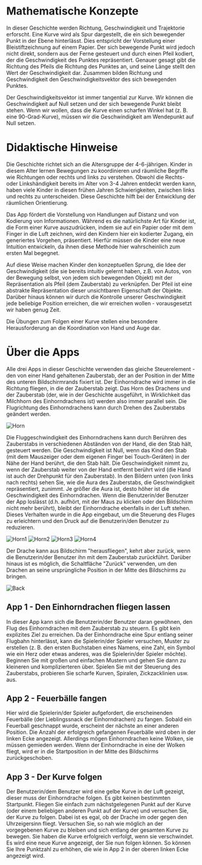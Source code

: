 # Mathematische Konzepte
In dieser Geschichte werden Richtung, Geschwindigkeit und Trajektorie erforscht. Eine Kurve wird als Spur dargestellt, die ein sich bewegender Punkt in der Ebene hinterlässt. Dies entspricht der Vorstellung einer Bleistiftzeichnung auf einem Papier. Der sich bewegende Punkt wird jedoch nicht direkt, sondern aus der Ferne gesteuert und durch einen Pfeil kodiert, der die Geschwindigkeit des Punktes repräsentiert. Genauer gesagt gibt die Richtung des Pfeils die Richtung des Punktes an, und seine Länge stellt den Wert der Geschwindigkeit dar. Zusammen bilden Richtung und Geschwindigkeit den Geschwindigkeitsvektor des sich bewegenden Punktes.

Der Geschwindigkeitsvektor ist immer tangential zur Kurve. Wir können die Geschwindigkeit auf Null setzen und der sich bewegende Punkt bleibt stehen. Wenn wir wollen, dass die Kurve einen scharfen Winkel hat (z. B. eine 90-Grad-Kurve), müssen wir die Geschwindigkeit am Wendepunkt auf Null setzen.

# Didaktische Hinweise
Die Geschichte richtet sich an die Altersgruppe der 4-6-jährigen. Kinder in diesem Alter lernen Bewegungen zu koordinieren und räumliche Begriffe wie Richtungen oder rechts und links zu verstehen. Obwohl die Rechts- oder Linkshändigkeit bereits im Alter von 3-4 Jahren entdeckt werden kann, haben viele Kinder in diesen frühen Jahren Schwierigkeiten, zwischen links und rechts zu unterscheiden. Diese Geschichte hilft bei der Entwicklung der räumlichen Orientierung.

Das App fördert die Vorstellung von Handlungen auf Distanz und von Kodierung von Informationen. Während es die natürlichste Art für Kinder ist, die Form einer Kurve auszudrücken, indem sie auf ein Papier oder mit dem Finger in die Luft zeichnen, wird den Kindern hier ein kodierter Zugang, ein generiertes Vorgehen, präsentiert. Hierfür müssen die Kinder eine neue Intuition entwickeln, da ihnen diese Methode hier wahrscheinlich zum ersten Mal begegnet.

Auf diese Weise machen Kinder den konzeptuellen Sprung, die Idee der Geschwindigkeit (die sie bereits intuitiv gelernt haben, z.B. von Autos, von der Bewegung selbst, von jedem sich bewegenden Objekt) mit der Repräsentation als Pfeil (dem Zauberstab) zu verknüpfen. Der Pfeil ist eine abstrakte Repräsentation dieser unsichtbaren Eigenschaft der Objekte. Darüber hinaus können wir durch die Kontrolle unserer Geschwindigkeit jede beliebige Position erreichen, die wir erreichen wollen - vorausgesetzt wir haben genug Zeit.

Die Übungen zum Folgen einer Kurve stellen eine besondere Herausforderung an die Koordination von Hand und Auge dar.

# Über die Apps
Alle drei Apps in dieser Geschichte verwenden das gleiche Steuerelement - den von einer Hand gehaltenen Zauberstab, der an der Position in der Mitte des unteren Bildschirmrands fixiert ist. Der Einhorndrache wird immer in die Richtung fliegen, in die der Zauberstab zeigt. Das Horn des Drachens und der Zauberstab (der, wie in der Geschichte ausgeführt, in Wirklichkeit das Milchhorn des Einhorndrachens ist) werden also immer parallel sein. Die Flugrichtung des Einhorndrachens kann durch Drehen des Zauberstabs geändert werden.

![Horn](/stories/fire-1/img/_align-center_/horn.png)

Die Fluggeschwindigkeit des Einhorndrachens kann durch Berühren des Zauberstabs in verschiedenen Abständen von der Hand, die den Stab hält, gesteuert werden. Die Geschwindigkeit ist Null, wenn das Kind den Stab (mit dem Mauszeiger oder dem eigenen Finger bei Touch-Geräten) in der Nähe der Hand berührt, die den Stab hält. Die Geschwindigkeit nimmt zu, wenn der Zauberstab weiter von der Hand entfernt berührt wird (die Hand ist auch der Drehpunkt für den Zauberstab). In den Bildern unten (von links nach rechts) sehen Sie, wie die Aura des Zauberstabs, die Geschwindigkeit repräsentiert, zunimmt. Je größer die Aura ist, desto höher ist die Geschwindigkeit des Einhorndrachen. Wenn die Benutzerin/der Benutzer der App loslässt (d.h. aufhört, mit der Maus zu klicken oder den Bildschirm nicht mehr berührt), bleibt der Einhorndrache ebenfalls in der Luft stehen. Dieses Verhalten wurde in die App eingebaut, um die Steuerung des Fluges zu erleichtern und den Druck auf die Benutzerin/den Benutzer zu reduzieren.

![Horn1](/stories/fire-1/img/horn1.png)
![Horn2](/stories/fire-1/img/horn2.png)
![Horn3](/stories/fire-1/img/horn3.png)
![Horn4](/stories/fire-1/img/horn4.png)

Der Drache kann aus Bildschirm "herausfliegen", kehrt aber zurück, wenn die Benutzerin/der Benutzer ihn mit dem Zauberstab zurückführt. Darüber hinaus ist es möglich, die Schaltfläche "Zurück" verwenden, um den Drachen an seine ursprüngliche Position in der Mitte des Bildschirms zu bringen.

![Back](/stories/fire-1/img/_align-center_/back.png)

## App 1 - Den Einhorndrachen fliegen lassen

In dieser App kann sich die Benutzerin/der Benutzer daran gewöhnen, den Flug des Einhorndrachen mit dem Zauberstab zu steuern. Es gibt kein explizites Ziel zu erreichen. Da der Einhorndrache eine Spur entlang seiner Flugbahn hinterlässt, kann die Spielerin/der Spieler versuchen, Muster zu erstellen (z. B. den ersten Buchstaben eines Namens, eine Zahl, ein Symbol wie ein Herz oder etwas anderes, was die Spielerin/der Spieler möchte). Beginnen Sie mit großen und einfachen Mustern und gehen Sie dann zu kleineren und komplizierteren über. Spielen Sie mit der Steuerung des Zauberstabs, probieren Sie scharfe Kurven, Spiralen, Zickzacklinien usw. aus.

## App 2 - Feuerbälle fangen

Hier wird die Spielerin/der Spieler aufgefordert, die erscheinenden Feuerbälle (der Lieblingssnack der Einhorndrachen) zu fangen. Sobald ein Feuerball geschnappt wurde, erscheint der nächste an einer anderen Position. Die Anzahl der erfolgreich gefangenen Feuerbälle wird oben in der linken Ecke angezeigt. Allerdings mögen Einhorndrachen keine Wolken, sie müssen gemieden werden. Wenn der Einhorndrache in eine der Wolken fliegt, wird er in die Startposition in der Mitte des Bildschirms zurückgeschoben.

## App 3 - Der Kurve folgen

Der Benutzerin/dem Benutzer wird eine gelbe Kurve in der Luft gezeigt, dieser muss der Einhorndrache folgen. Es gibt keinen bestimmten Startpunkt. Fliegen Sie einfach zum nächstgelegenen Punkt auf der Kurve (oder einem beliebigen anderen Punkt auf der Kurve) und versuchen Sie, der Kurve zu folgen. Dabei ist es egal, ob der Drache im oder gegen den Uhrzeigersinn fliegt. Versuchen Sie, so nah wie möglich an der vorgegebenen Kurve zu bleiben und sich entlang der gesamten Kurve zu bewegen. Sie haben die Kurve erfolgreich verfolgt, wenn sie verschwindet. Es wird eine neue Kurve angezeigt, der Sie nun folgen können. So können Sie Ihre Punktzahl zu erhöhen, die wie in App 2 in der oberen linken Ecke angezeigt wird.
